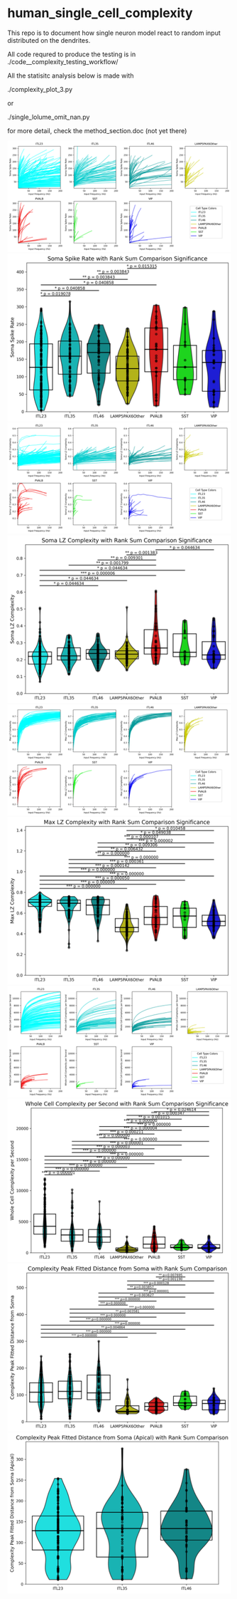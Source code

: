 # human_single_cell_complexity

This repo is to document how single neuron model react to random input distributed on the dendrites. 

All code requred to produce the testing is in ./code__complexity_testing_workflow/

All the statisitc analysis below is made with 

./complexity_plot_3.py

or 

./single_lolume_omit_nan.py

for more detail, check the method_section.doc (not yet there)

![f](figure__statistics/Soma%20Spike%20Rate_subplots_square.png)
![f](figure__statistics/Soma%20Spike%20Rate_violin_plot_pval_stars_text.png)
![f](figure__statistics/Soma%20LZ%20Complexity_subplots_square.png)
![f](figure__statistics/Soma%20LZ%20Complexity_violin_plot_pval_stars_text.png)
![f](figure__statistics/Max%20LZ%20Complexity_subplots_square.png)
![f](figure__statistics/Max%20LZ%20Complexity_violin_plot_pval_stars_text.png)
![f](figure__statistics/Whole%20Cell%20Complexity%20per%20Second_subplots_square.png)
![f](figure__statistics/Whole%20Cell%20Complexity%20per%20Second_violin_plot_pval_stars_text.png)
![f](figure__statistics/Complexity%20Peak%20Fitted%20Distance%20from%20Soma_violin_plot_filtered.png)
![f](figure__statistics/Complexity%20Peak%20Fitted%20Distance%20from%20Soma%20(Apical)_violin_plot_filtered.png)


